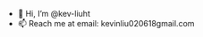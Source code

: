 - 👋 Hi, I’m @kev-liuht
- 📫 Reach me at email: kevinliu020618gmail.com

<!---
kev-liuht/kev-liuht is a ✨ special ✨ repository because its `README.md` (this file) appears on your GitHub profile.
You can click the Preview link to take a look at your changes.
--->
